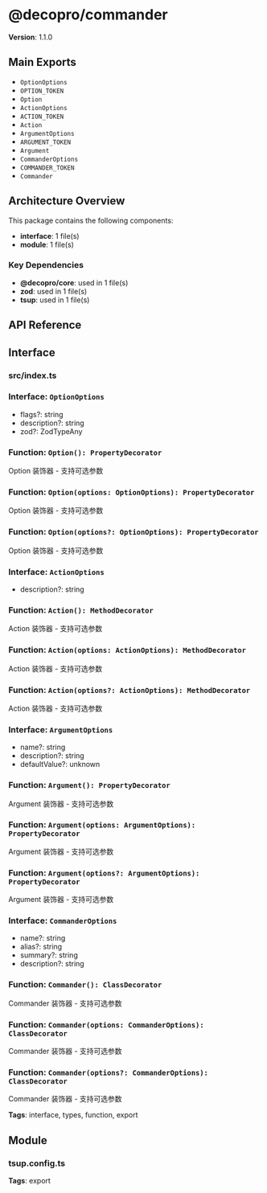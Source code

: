 # @decopro/commander

**Version**: 1.1.0

## Main Exports

- `OptionOptions`
- `OPTION_TOKEN`
- `Option`
- `ActionOptions`
- `ACTION_TOKEN`
- `Action`
- `ArgumentOptions`
- `ARGUMENT_TOKEN`
- `Argument`
- `CommanderOptions`
- `COMMANDER_TOKEN`
- `Commander`

## Architecture Overview

This package contains the following components:

- **interface**: 1 file(s)
- **module**: 1 file(s)

### Key Dependencies

- **@decopro/core**: used in 1 file(s)
- **zod**: used in 1 file(s)
- **tsup**: used in 1 file(s)


## API Reference

## Interface

### src/index.ts

### Interface: `OptionOptions`
  - flags?: string
  - description?: string
  - zod?: ZodTypeAny

### Function: `Option(): PropertyDecorator`

Option 装饰器 - 支持可选参数


### Function: `Option(options: OptionOptions): PropertyDecorator`

Option 装饰器 - 支持可选参数


### Function: `Option(options?: OptionOptions): PropertyDecorator`

Option 装饰器 - 支持可选参数


### Interface: `ActionOptions`
  - description?: string

### Function: `Action(): MethodDecorator`

Action 装饰器 - 支持可选参数


### Function: `Action(options: ActionOptions): MethodDecorator`

Action 装饰器 - 支持可选参数


### Function: `Action(options?: ActionOptions): MethodDecorator`

Action 装饰器 - 支持可选参数


### Interface: `ArgumentOptions`
  - name?: string
  - description?: string
  - defaultValue?: unknown

### Function: `Argument(): PropertyDecorator`

Argument 装饰器 - 支持可选参数


### Function: `Argument(options: ArgumentOptions): PropertyDecorator`

Argument 装饰器 - 支持可选参数


### Function: `Argument(options?: ArgumentOptions): PropertyDecorator`

Argument 装饰器 - 支持可选参数


### Interface: `CommanderOptions`
  - name?: string
  - alias?: string
  - summary?: string
  - description?: string

### Function: `Commander(): ClassDecorator`

Commander 装饰器 - 支持可选参数


### Function: `Commander(options: CommanderOptions): ClassDecorator`

Commander 装饰器 - 支持可选参数


### Function: `Commander(options?: CommanderOptions): ClassDecorator`

Commander 装饰器 - 支持可选参数



**Tags**: interface, types, function, export

## Module

### tsup.config.ts

**Tags**: export

